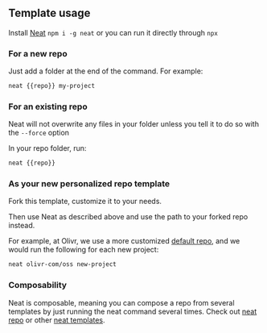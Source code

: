 ## Template usage

Install [Neat](https://github.com/olivr-com/neat) `npm i -g neat` or you can run it directly through `npx`

### For a new repo

Just add a folder at the end of the command. For example:

```sh
neat {{repo}} my-project
```

### For an existing repo

Neat will not overwrite any files in your folder unless you tell it to do so with the `--force` option

In your repo folder, run:

```sh
neat {{repo}}
```

### As your new personalized repo template

Fork this template, customize it to your needs.

Then use Neat as described above and use the path to your forked repo instead.

For example, at Olivr, we use a more customized [default repo](https://github.com/olivr-com/oss), and we would run the following for each new project:

```sh
neat olivr-com/oss new-project
```

### Composability

Neat is composable, meaning you can compose a repo from several templates by just running the neat command several times.
Check out [neat repo](https://github.com/olivr-templates/neat-repo) or other [neat templates](https://github.com/olivr-com/neat/blob/master/neat-repos.json).
